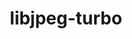 ---
title: "libjpeg-turbo"
layout: cache
category: package
meta: {"versions": ["2.0.3", "2.0.6"], "compilers": ["gcc@8.3.1", "gcc@8.4.0", "gcc@9.3.0", "gcc@8.1.0", "gcc@7.5.0", "gcc@7.3.1", "gcc@8.4.1", "gcc@7.3.0", "gcc@10.3.0"]}
spec_files: 
 - "libjpeg-turbo@2.0.6%gcc@9.3.0 arch=linux-ubuntu20.04-x86_64": spec-0.json
 - "libjpeg-turbo@2.0.3%gcc@7.3.0 arch=linux-rhel7-x86_64": spec-1.json
 - "libjpeg-turbo@2.0.6%gcc@8.3.1 arch=linux-rhel8-x86_64": spec-2.json
 - "libjpeg-turbo@2.0.6%gcc@9.3.0 arch=linux-rhel7-x86_64": spec-3.json
 - "libjpeg-turbo@2.0.6%gcc@8.3.1 arch=linux-rhel8-ppc64le": spec-4.json
 - "libjpeg-turbo@2.0.6%gcc@7.5.0 arch=linux-ubuntu18.04-x86_64": spec-5.json
 - "libjpeg-turbo@2.0.6%gcc@9.3.0 arch=linux-ubuntu20.04-ppc64le": spec-6.json
 - "libjpeg-turbo@2.0.3%gcc@7.3.0 arch=linux-centos7-x86_64": spec-7.json
 - "libjpeg-turbo@2.0.6%gcc@9.3.0 arch=cray-cnl7-haswell": spec-8.json
 - "libjpeg-turbo@2.0.3%gcc@7.3.0 arch=linux-centos8-x86_64": spec-9.json
 - "libjpeg-turbo@2.0.6%gcc@7.3.1 arch=linux-amzn2-x86_64": spec-10.json
 - "libjpeg-turbo@2.0.3%gcc@7.3.0 arch=linux-ubuntu18.04-x86_64": spec-11.json
 - "libjpeg-turbo@2.0.6%gcc@7.5.0 arch=linux-ubuntu18.04-ppc64le": spec-12.json
 - "libjpeg-turbo@2.0.3%gcc@7.3.0 arch=linux-centos7-ppc64le": spec-13.json
 - "libjpeg-turbo@2.0.6%gcc@8.4.1 arch=linux-rhel8-ppc64le": spec-14.json
 - "libjpeg-turbo@2.0.3%gcc@8.4.0 arch=linux-rhel7-sandybridge": spec-15.json
 - "libjpeg-turbo@2.0.3%gcc@7.3.0 arch=linux-ubuntu18.04-ppc64le": spec-16.json
 - "libjpeg-turbo@2.0.6%gcc@9.3.0 arch=linux-rhel7-ppc64le": spec-17.json
 - "libjpeg-turbo@2.0.3%gcc@7.3.0 arch=linux-rhel8-x86_64": spec-18.json
 - "libjpeg-turbo@2.0.6%gcc@8.4.1 arch=linux-rhel8-x86_64": spec-19.json
 - "libjpeg-turbo@2.0.6%gcc@10.3.0 arch=linux-ubuntu21.04-x86_64": spec-20.json
 - "libjpeg-turbo@2.0.3%gcc@7.3.0 arch=linux-rhel7-ppc64le": spec-21.json
 - "libjpeg-turbo@2.0.6%gcc@8.1.0 arch=linux-rhel7-x86_64": spec-22.json
 - "libjpeg-turbo@2.0.6%gcc@8.1.0 arch=linux-rhel7-ppc64le": spec-23.json
 - "libjpeg-turbo@2.0.6%gcc@10.3.0 arch=linux-ubuntu21.04-ppc64le": spec-24.json

---